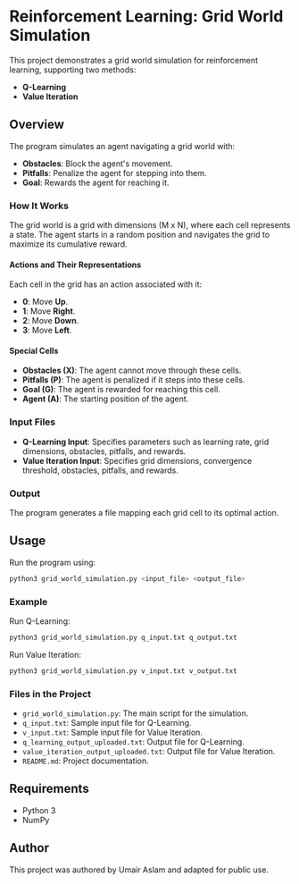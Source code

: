 # Reinforcement Learning: Grid World Simulation

This project demonstrates a grid world simulation for reinforcement learning, supporting two methods:
- **Q-Learning**
- **Value Iteration**

## Overview
The program simulates an agent navigating a grid world with:
- **Obstacles**: Block the agent's movement.
- **Pitfalls**: Penalize the agent for stepping into them.
- **Goal**: Rewards the agent for reaching it.

### How It Works
The grid world is a grid with dimensions (M x N), where each cell represents a state. The agent starts in a random position and navigates the grid to maximize its cumulative reward.

#### Actions and Their Representations
Each cell in the grid has an action associated with it:
- **0**: Move **Up**.
- **1**: Move **Right**.
- **2**: Move **Down**.
- **3**: Move **Left**.

#### Special Cells
- **Obstacles (X)**: The agent cannot move through these cells.
- **Pitfalls (P)**: The agent is penalized if it steps into these cells.
- **Goal (G)**: The agent is rewarded for reaching this cell.
- **Agent (A)**: The starting position of the agent.

### Input Files
- **Q-Learning Input**: Specifies parameters such as learning rate, grid dimensions, obstacles, pitfalls, and rewards.
- **Value Iteration Input**: Specifies grid dimensions, convergence threshold, obstacles, pitfalls, and rewards.

### Output
The program generates a file mapping each grid cell to its optimal action.

## Usage
Run the program using:
```bash
python3 grid_world_simulation.py <input_file> <output_file>
```

### Example
Run Q-Learning:
```bash
python3 grid_world_simulation.py q_input.txt q_output.txt
```

Run Value Iteration:
```bash
python3 grid_world_simulation.py v_input.txt v_output.txt
```

### Files in the Project
- `grid_world_simulation.py`: The main script for the simulation.
- `q_input.txt`: Sample input file for Q-Learning.
- `v_input.txt`: Sample input file for Value Iteration.
- `q_learning_output_uploaded.txt`: Output file for Q-Learning.
- `value_iteration_output_uploaded.txt`: Output file for Value Iteration.
- `README.md`: Project documentation.

## Requirements
- Python 3
- NumPy

## Author
This project was authored by Umair Aslam and adapted for public use.

